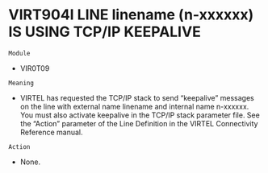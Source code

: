 # VIRT904I LINE linename (n-xxxxxx) IS USING TCP/IP KEEPALIVE

`Module`
- VIR0T09

`Meaning`
- VIRTEL has requested the TCP/IP  stack to send “keepalive” messages on the line with external name linename     and internal name n-xxxxxx. You must also activate keepalive in the TCP/IP stack parameter file. See the “Action” parameter of the Line Definition in the VIRTEL Connectivity Reference manual.

`Action`
- None.
